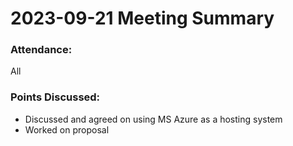 # 2023-09-21 Meeting Summary

### Attendance:

All

### Points Discussed:

- Discussed and agreed on using MS Azure as a hosting system
- Worked on proposal
